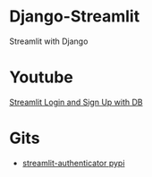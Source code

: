 # Django-Streamlit
Streamlit with Django

# Youtube
[Streamlit Login and Sign Up with DB](https://youtu.be/8X1OidYYVQw?si=JnSTijJUJUAR9KJ-)

# Gits
- [streamlit-authenticator pypi](https://pypi.org/project/streamlit-authenticator/)
